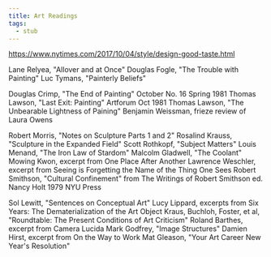```yaml
---
title: Art Readings
tags:
  - stub
---
```


https://www.nytimes.com/2017/10/04/style/design-good-taste.html

Lane Relyea, "Allover and at Once"
Douglas Fogle, "The Trouble with Painting"
Luc Tymans, "Painterly Beliefs"

Douglas Crimp, "The End of Painting" October No. 16 Spring 1981
Thomas Lawson, "Last Exit: Painting" Artforum Oct 1981
Thomas Lawson, "The Unbearable Lightness of Paining"
Benjamin Weissman, frieze review of Laura Owens

Robert Morris, "Notes on Sculpture Parts 1 and 2"
Rosalind Krauss, "Sculpture in the Expanded Field"
Scott Rothkopf, "Subject Matters"
Louis Menand, "The Iron Law of Stardom"
Malcolm Gladwell, "The Coolant"
Mowing Kwon, excerpt from One Place After Another
Lawrence Weschler, excerpt from Seeing is Forgetting the Name of the Thing One Sees
Robert Smithson, "Cultural Confinement" from The Writings of Robert Smithson ed. Nancy Holt 1979 NYU Press

Sol Lewitt, "Sentences on Conceptual Art"
Lucy Lippard, excerpts from Six Years: The Dematerialization of the Art Object
Kraus, Buchloh, Foster, et al, "Roundtable: The Present Conditions of Art Criticism"
Roland Barthes, excerpt from Camera Lucida
Mark Godfrey, "Image Structures"
Damien Hirst, excerpt from On the Way to Work
Mat Gleason, "Your Art Career New Year's Resolution"
